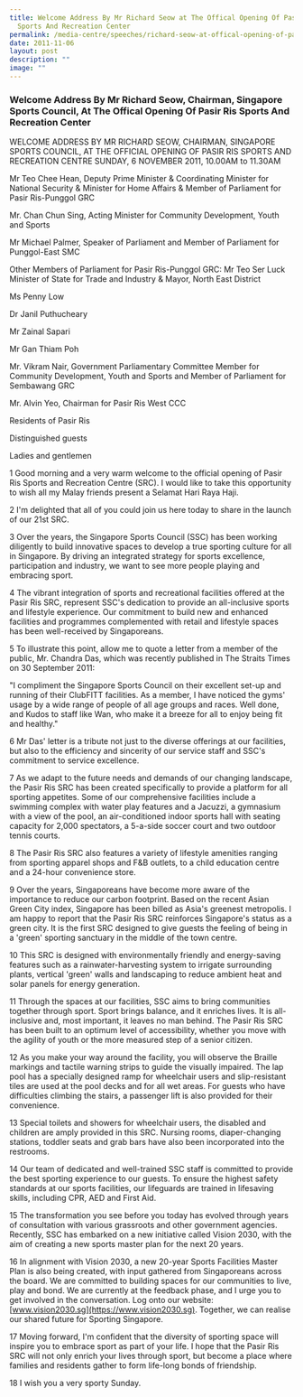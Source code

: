 ```yaml
---
title: Welcome Address By Mr Richard Seow at The Offical Opening Of Pasir Ris
  Sports And Recreation Center
permalink: /media-centre/speeches/richard-seow-at-offical-opening-of-pasir-ris-sports-and-recreation-center/
date: 2011-11-06
layout: post
description: ""
image: ""
---
```

### **Welcome Address By Mr Richard Seow, Chairman, Singapore Sports Council, At The Offical Opening Of Pasir Ris Sports And Recreation Center**

WELCOME ADDRESS BY MR RICHARD SEOW, CHAIRMAN, SINGAPORE SPORTS COUNCIL, AT THE OFFICIAL OPENING OF PASIR RIS SPORTS AND RECREATION CENTRE
SUNDAY, 6 NOVEMBER 2011, 10.00AM to 11.30AM

Mr Teo Chee Hean, Deputy Prime Minister & Coordinating Minister for National Security & Minister for Home Affairs & Member of Parliament for Pasir Ris-Punggol GRC

Mr. Chan Chun Sing, Acting Minister for Community Development, Youth and Sports

Mr Michael Palmer, Speaker of Parliament and Member of Parliament for Punggol-East SMC

Other Members of Parliament for Pasir Ris-Punggol GRC:
Mr Teo Ser Luck
Minister of State for Trade and Industry & Mayor, North East District

Ms Penny Low

Dr Janil Puthucheary

Mr Zainal Sapari

Mr Gan Thiam Poh

Mr. Vikram Nair, Government Parliamentary Committee Member for Community Development, Youth and Sports and Member of Parliament for Sembawang GRC

Mr. Alvin Yeo, Chairman for Pasir Ris West CCC

Residents of Pasir Ris

Distinguished guests

Ladies and gentlemen

1 Good morning and a very warm welcome to the official opening of Pasir Ris Sports and Recreation Centre (SRC). I would like to take this opportunity to wish all my Malay friends present a Selamat Hari Raya Haji.

2 I'm delighted that all of you could join us here today to share in the launch of our 21st SRC.

3 Over the years, the Singapore Sports Council (SSC) has been working diligently to build innovative spaces to develop a true sporting culture for all in Singapore. By driving an integrated strategy for sports excellence, participation and industry, we want to see more people playing and embracing sport.

4 The vibrant integration of sports and recreational facilities offered at the Pasir Ris SRC, represent SSC's dedication to provide an all-inclusive sports and lifestyle experience. Our commitment to build new and enhanced facilities and programmes complemented with retail and lifestyle spaces has been well-received by Singaporeans.

5 To illustrate this point, allow me to quote a letter from a member of the public, Mr. Chandra Das, which was recently published in The Straits Times on 30 September 2011:

"I compliment the Singapore Sports Council on their excellent set-up and running of their ClubFITT facilities. As a member, I have noticed the gyms' usage by a wide range of people of all age groups and races. Well done, and Kudos to staff like Wan, who make it a breeze for all to enjoy being fit and healthy."

6 Mr Das' letter is a tribute not just to the diverse offerings at our facilities, but also to the efficiency and sincerity of our service staff and SSC's commitment to service excellence.

7 As we adapt to the future needs and demands of our changing landscape, the Pasir Ris SRC has been created specifically to provide a platform for all sporting appetites. Some of our comprehensive facilities include a swimming complex with water play features and a Jacuzzi, a gymnasium with a view of the pool, an air-conditioned indoor sports hall with seating capacity for 2,000 spectators, a 5-a-side soccer court and two outdoor tennis courts.

8 The Pasir Ris SRC also features a variety of lifestyle amenities ranging from sporting apparel shops and F&B outlets, to a child education centre and a 24-hour convenience store.

9 Over the years, Singaporeans have become more aware of the importance to reduce our carbon footprint. Based on the recent Asian Green City index, Singapore has been billed as Asia's greenest metropolis. I am happy to report that the Pasir Ris SRC reinforces Singapore's status as a green city. It is the first SRC designed to give guests the feeling of being in a 'green' sporting sanctuary in the middle of the town centre.

10 This SRC is designed with environmentally friendly and energy-saving features such as a rainwater-harvesting system to irrigate surrounding plants, vertical 'green' walls and landscaping to reduce ambient heat and solar panels for energy generation.

11 Through the spaces at our facilities, SSC aims to bring communities together through sport. Sport brings balance, and it enriches lives. It is all-inclusive and, most important, it leaves no man behind. The Pasir Ris SRC has been built to an optimum level of accessibility, whether you move with the agility of youth or the more measured step of a senior citizen.

12 As you make your way around the facility, you will observe the Braille markings and tactile warning strips to guide the visually impaired. The lap pool has a specially designed ramp for wheelchair users and slip-resistant tiles are used at the pool decks and for all wet areas. For guests who have difficulties climbing the stairs, a passenger lift is also provided for their convenience.

13 Special toilets and showers for wheelchair users, the disabled and children are amply provided in this SRC. Nursing rooms, diaper-changing stations, toddler seats and grab bars have also been incorporated into the restrooms.

14 Our team of dedicated and well-trained SSC staff is committed to provide the best sporting experience to our guests. To ensure the highest safety standards at our sports facilities, our lifeguards are trained in lifesaving skills, including CPR, AED and First Aid.

15 The transformation you see before you today has evolved through years of consultation with various grassroots and other government agencies. Recently, SSC has embarked on a new initiative called Vision 2030, with the aim of creating a new sports master plan for the next 20 years.

16 In alignment with Vision 2030, a new 20-year Sports Facilities Master Plan is also being created, with input gathered from Singaporeans across the board. We are committed to building spaces for our communities to live, play and bond. We are currently at the feedback phase, and I urge you to get involved in the conversation. Log onto our website: [www.vision2030.sg](https://www.vision2030.sg). Together, we can realise our shared future for Sporting Singapore.

17 Moving forward, I'm confident that the diversity of sporting space will inspire you to embrace sport as part of your life. I hope that the Pasir Ris SRC will not only enrich your lives through sport, but become a place where families and residents gather to form life-long bonds of friendship.

18 I wish you a very sporty Sunday.